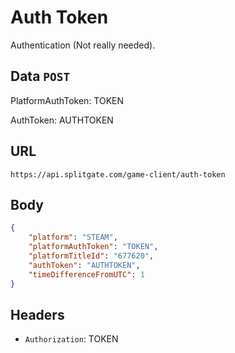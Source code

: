 # Auth Token
Authentication (Not really needed).

## Data `POST`

PlatformAuthToken: TOKEN

AuthToken: AUTHTOKEN 	

## URL

`https://api.splitgate.com/game-client/auth-token`

## Body
```json
{
	"platform": "STEAM",
	"platformAuthToken": "TOKEN",
	"platformTitleId": "677620",
	"authToken": "AUTHTOKEN",
	"timeDifferenceFromUTC": 1
}
```

## Headers
- `Authorization`: TOKEN